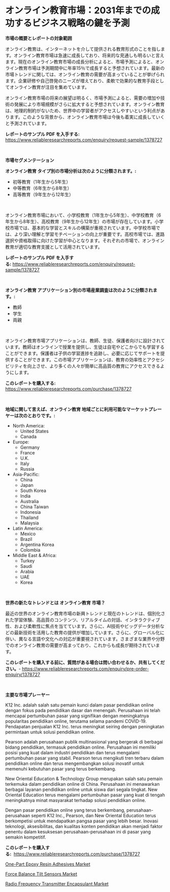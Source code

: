 <p><h1>オンライン教育市場：2031年までの成功するビジネス戦略の鍵を予測</h1></p><p><strong>市場の概要とレポートの対象範囲</strong></p>
<p><p>オンライン教育は、インターネットを介して提供される教育形式のことを指します。オンライン教育市場は急速に成長しており、将来的な見通しも明るいと言えます。現在のオンライン教育市場の成長分析によると、市場予測によると、オンライン教育市場は予測期間中に年率15％で成長すると予想されています。最新の市場トレンドに関しては、オンライン教育の需要が高まっていることが挙げられます。企業研修や自己啓発のニーズが増えており、柔軟で効果的な教育手段としてオンライン教育が注目を集めています。</p><p>オンライン教育市場の将来の展望は明るく、市場予測によると、需要の増加や技術の発展により市場規模がさらに拡大すると予想されています。オンライン教育は、地理的制約がないため、世界中の学習者がアクセスしやすいという利点があります。このような背景から、オンライン教育市場は今後も着実に成長していくと予測されています。</p></p>
<p><strong>レポートのサンプル PDF を入手する:</strong> <a href="https://www.reliableresearchreports.com/enquiry/request-sample/1378727">https://www.reliableresearchreports.com/enquiry/request-sample/1378727</a></p>
<p>&nbsp;</p>
<p><strong>市場セグメンテーション</strong></p>
<p><strong>オンライン教育 タイプ別の市場分析は次のように分類されます。:</strong></p>
<p><ul><li>初等教育（1年生から5年生）</li><li>中等教育（6年生から8年生）</li><li>高等教育（9年生から12年生）</li></ul></p>
<p>&nbsp;</p>
<p><p>オンライン教育市場において、小学校教育（1年生から5年生）、中学校教育（6年生から8年生）、高校教育（9年生から12年生）の市場が存在しています。小学校市場では、基本的な学習とスキルの構築が重視されています。中学校市場では、より深い理解と学習モチベーションの向上が重要です。高校市場では、進路選択や資格取得に向けた学習が中心となります。それぞれの市場で、オンライン教育が適切な教育支援として活用されています。</p></p>
<p><strong>レポートのサンプル PDF を入手する:</strong>&nbsp;<a href="https://www.reliableresearchreports.com/enquiry/request-sample/1378727">https://www.reliableresearchreports.com/enquiry/request-sample/1378727</a></p>
<p>&nbsp;</p>
<p><strong> オンライン教育 アプリケーション別の市場産業調査は次のように分類されます。:</strong></p>
<p><ul><li>教師</li><li>学生</li><li>両親</li></ul></p>
<p>&nbsp;</p>
<p><p>オンライン教育市場アプリケーションは、教師、生徒、保護者向けに設計されています。教師はオンラインで授業を提供し、生徒は自宅やどこからでも学習することができます。保護者は子供の学習進捗を追跡し、必要に応じてサポートを提供することができます。この市場アプリケーションは、教育の効率性とアクセシビリティを向上させ、より多くの人々が簡単に高品質の教育にアクセスできるようにします。</p></p>
<p><strong>このレポートを購入する:</strong>&nbsp; <a href="https://www.reliableresearchreports.com/purchase/1378727">https://www.reliableresearchreports.com/purchase/1378727</a></p>
<p>&nbsp;</p>
<p><strong>地域に関して言えば、オンライン教育 地域ごとに利用可能なマーケットプレーヤーは次のとおりです。:</strong></p>
<p><ul>
    <li>
        North America:
        <ul>
            <li>United States</li>
            <li>Canada</li>
        </ul>
    </li>
    <li>
        Europe:
        <ul>
            <li>Germany</li>
            <li>France</li>
            <li>U.K.</li>
            <li>Italy</li>
            <li>Russia</li>
        </ul>
    </li>
    <li>
        Asia-Pacific:
        <ul>
            <li>China</li>
            <li>Japan</li>
            <li>South Korea</li>
            <li>India</li>
            <li>Australia</li>
            <li>China Taiwan</li>
            <li>Indonesia</li>
            <li>Thailand</li>
            <li>Malaysia</li>
        </ul>
    </li>
    <li>
        Latin America:
        <ul>
            <li>Mexico</li>
            <li>Brazil</li>
            <li>Argentina Korea</li>
            <li>Colombia</li>
        </ul>
    </li>
    <li>
        Middle East & Africa:
        <ul>
            <li>Turkey</li>
            <li>Saudi</li>
            <li>Arabia</li>
            <li>UAE</li>
            <li>Korea</li>
        </ul>
    </li>
    </ul></p>
<p>&nbsp;</p>
<p><strong>世界の新たなトレンドとは オンライン教育 市場？</strong></p>
<p><p>最近の世界のオンライン教育市場の新興トレンドと現在のトレンドは、個別化された学習体験、高品質のコンテンツ、リアルタイムの対話、インタラクティブ性、および柔軟性に焦点を当てています。さらに、AI技術やビッグデータ分析などの最新技術を活用した教育の提供が増加しています。さらに、グローバル化に伴い、異なる言語や文化への対応が重要視されています。さまざまな業界や分野でのオンライン教育の需要が高まっており、これからも成長が期待されています。</p></p>
<p><strong>このレポートを購入する前に、質問がある場合は問い合わせるか、共有してください。</strong>- <a href="https://www.reliableresearchreports.com/enquiry/pre-order-enquiry/1378727">https://www.reliableresearchreports.com/enquiry/pre-order-enquiry/1378727</a></p>
<p>&nbsp;</p>
<p><strong>主要な市場プレーヤー</strong></p>
<p><p>K12 Inc. adalah salah satu pemain kunci dalam pasar pendidikan online dengan fokus pada pendidikan dasar dan menengah. Perusahaan ini telah mencapai pertumbuhan pasar yang signifikan dengan meningkatnya popularitas pendidikan online, terutama selama pandemi COVID-19. Pendapatan penjualan K12 Inc. terus meningkat seiring dengan peningkatan permintaan untuk solusi pendidikan online.</p><p>Pearson adalah perusahaan publik multinasional yang bergerak di berbagai bidang pendidikan, termasuk pendidikan online. Perusahaan ini memiliki posisi yang kuat dalam industri pendidikan dan terus mengalami pertumbuhan pasar yang stabil. Pearson terus mengikuti tren terbaru dalam pendidikan online dan terus mengembangkan solusi inovatif untuk memenuhi kebutuhan pasar yang terus berkembang.</p><p>New Oriental Education & Technology Group merupakan salah satu pemain terkemuka dalam pendidikan online di China. Perusahaan ini menawarkan berbagai layanan pendidikan online untuk siswa dari segala tingkat. New Oriental Education terus mengalami pertumbuhan pasar yang kuat di tengah meningkatnya minat masyarakat terhadap solusi pendidikan online.</p><p>Dengan pasar pendidikan online yang terus berkembang, perusahaan-perusahaan seperti K12 Inc., Pearson, dan New Oriental Education terus berkompetisi untuk mendapatkan pangsa pasar yang lebih besar. Inovasi teknologi, aksesibilitas, dan kualitas konten pendidikan akan menjadi faktor penentu dalam kesuksesan perusahaan-perusahaan ini di pasar yang semakin kompetitif.</p></p>
<p><strong>このレポートを購入する:</strong>&nbsp;&nbsp;<a href="https://www.reliableresearchreports.com/purchase/1378727">https://www.reliableresearchreports.com/purchase/1378727</a></p>
<p><p><a href="https://github.com/Sinjinluong3e0awx2m195k76/Market-Research-Report-List-1/blob/main/one-part-epoxy-resin-adhesives-market.md">One-Part Epoxy Resin Adhesives Market</a></p><p><a href="https://simplistic-meeting-7ee.notion.site/Force-Balance-Tilt-Sensors-Market-with-the-goal-of-estimating-the-market-size-and-future-growth-pote-6e7ff16365c64d02a7393fe7ff673db3">Force Balance Tilt Sensors Market</a></p><p><a href="https://github.com/shotows/Market-Research-Report-List-1/blob/main/radio-frequency-transmitter-encapsulant-market.md">Radio Frequency Transmitter Encapsulant Market</a></p></p>